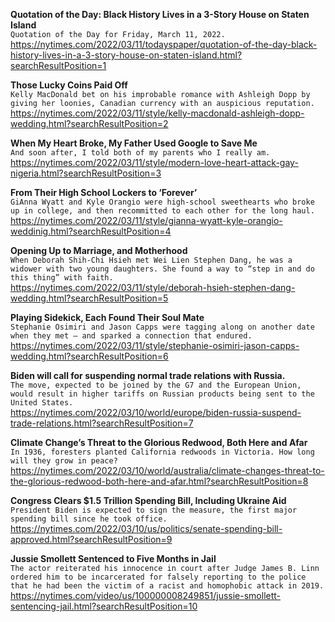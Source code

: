 **Quotation of the Day: Black History Lives in a 3-Story House on Staten Island**\
`Quotation of the Day for Friday, March 11, 2022.`\
https://nytimes.com/2022/03/11/todayspaper/quotation-of-the-day-black-history-lives-in-a-3-story-house-on-staten-island.html?searchResultPosition=1

**Those Lucky Coins Paid Off**\
`Kelly MacDonald bet on his improbable romance with Ashleigh Dopp by giving her loonies, Canadian currency with an auspicious reputation.`\
https://nytimes.com/2022/03/11/style/kelly-macdonald-ashleigh-dopp-wedding.html?searchResultPosition=2

**When My Heart Broke, My Father Used Google to Save Me**\
`And soon after, I told both of my parents who I really am.`\
https://nytimes.com/2022/03/11/style/modern-love-heart-attack-gay-nigeria.html?searchResultPosition=3

**From Their High School Lockers to ‘Forever’**\
`GiAnna Wyatt and Kyle Orangio were high-school sweethearts who broke up in college, and then recommitted to each other for the long haul.`\
https://nytimes.com/2022/03/11/style/gianna-wyatt-kyle-orangio-weddinig.html?searchResultPosition=4

**Opening Up to Marriage, and Motherhood**\
`When Deborah Shih-Chi Hsieh met Wei Lien Stephen Dang, he was a widower with two young daughters. She found a way to “step in and do this thing” with faith.`\
https://nytimes.com/2022/03/11/style/deborah-hsieh-stephen-dang-wedding.html?searchResultPosition=5

**Playing Sidekick, Each Found Their Soul Mate**\
`Stephanie Osimiri and Jason Capps were tagging along on another date when they met — and sparked a connection that endured.`\
https://nytimes.com/2022/03/11/style/stephanie-osimiri-jason-capps-wedding.html?searchResultPosition=6

**Biden will call for suspending normal trade relations with Russia.**\
`The move, expected to be joined by the G7 and the European Union, would result in higher tariffs on Russian products being sent to the United States.`\
https://nytimes.com/2022/03/10/world/europe/biden-russia-suspend-trade-relations.html?searchResultPosition=7

**Climate Change’s Threat to the Glorious Redwood, Both Here and Afar**\
`In 1936, foresters planted California redwoods in Victoria. How long will they grow in peace?`\
https://nytimes.com/2022/03/10/world/australia/climate-changes-threat-to-the-glorious-redwood-both-here-and-afar.html?searchResultPosition=8

**Congress Clears $1.5 Trillion Spending Bill, Including Ukraine Aid**\
`President Biden is expected to sign the measure, the first major spending bill since he took office.`\
https://nytimes.com/2022/03/10/us/politics/senate-spending-bill-approved.html?searchResultPosition=9

**Jussie Smollett Sentenced to Five Months in Jail**\
`The actor reiterated his innocence in court after Judge James B. Linn ordered him to be incarcerated for falsely reporting to the police that he had been the victim of a racist and homophobic attack in 2019.`\
https://nytimes.com/video/us/100000008249851/jussie-smollett-sentencing-jail.html?searchResultPosition=10

